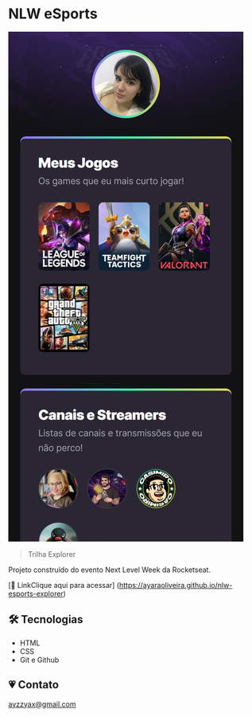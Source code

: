 # NLW eSports 

![Preview](./.github/preview.png)


> Trilha Explorer

Projeto construído do evento Next Level Week da Rocketseat.

[🔗 LinkClique aqui para acessar] (https://ayaraoliveira.github.io/nlw-esports-explorer)


## 🛠️ Tecnologias

- HTML
- CSS
- Git e Github


## 💗 Contato 

ayzzyax@gmail.com
